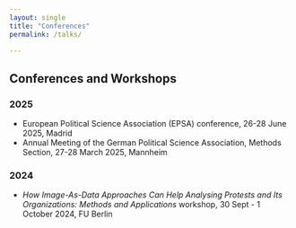 ```yaml
---
layout: single
title: "Conferences"
permalink: /talks/

---
```


## Conferences and Workshops 

### 2025 

- European Political Science Association (EPSA) conference, 26-28 June 2025, Madrid 
- Annual Meeting of the German Political Science Association, Methods Section, 27-28 March 2025, Mannheim 

### 2024

- *How Image-As-Data Approaches Can Help Analysing Protests and Its Organizations: Methods and Applications* workshop, 30 Sept - 1 October 2024, FU Berlin